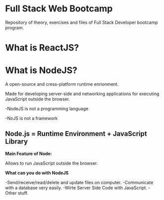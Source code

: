 # Full Stack Web Bootcamp
 Repository of theory, exercises and files of Full Stack Developer bootcamp program.
 # What is ReactJS? 
 
 # What is NodeJS? 
A open-source and cress-platform runtime enrionment.

Made for developing server-side and networking applications for executing JavaScript outside the browser.

-NodeJS is not a programming language

-NoJS is not a framework

## Node.js = Runtime Environment + JavaScript Library

<strong>Main Feature of Node:</strong> 

Allows to run JavaScript outside the browser.

<strong>What can you do with NodeJS</strong> 

-Send/receive/read/delete and update files on computer.
-Communicate with a database very easily.
-Wirte Server Side Code with JavaScript.
-Other stuff.

